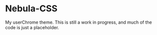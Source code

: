 # Nebula-CSS
My userChrome theme. This is still a work in progress, and much of the code is just a placeholder.
